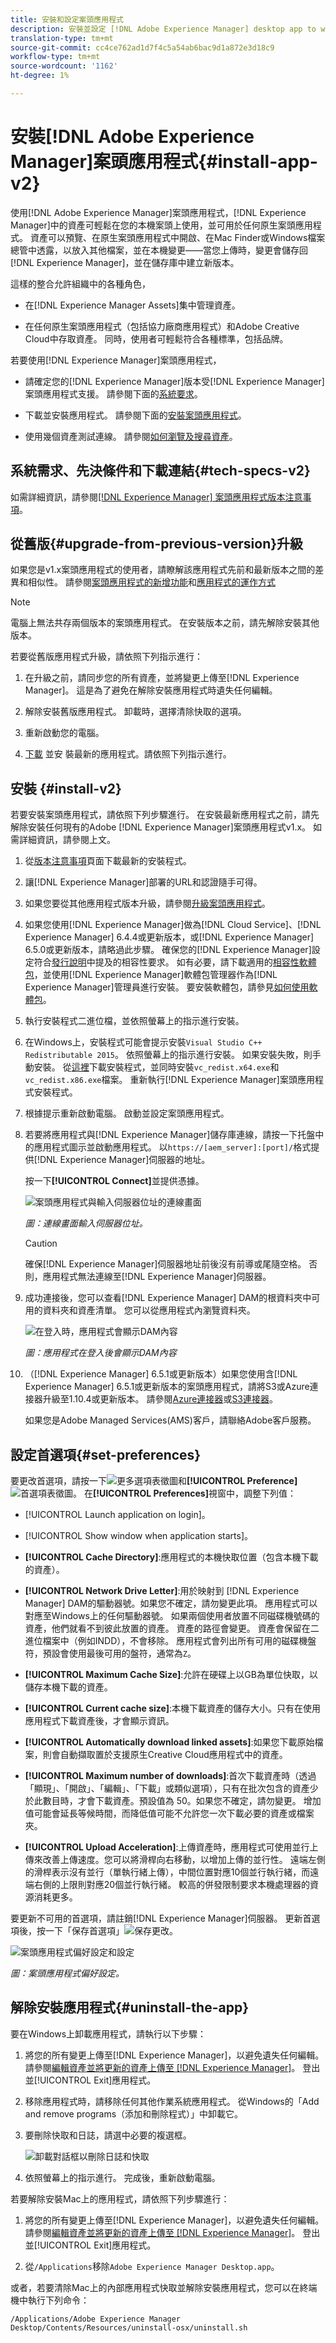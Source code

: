 ```yaml
---
title: 安裝和設定案頭應用程式
description: 安裝並設定 [!DNL Adobe Experience Manager] desktop app to work with [!DNL Adobe Experience Manager Assets] 伺服器，並下載您本機檔案系統上的資產。
translation-type: tm+mt
source-git-commit: cc4ce762ad1d7f4c5a54ab6bac9d1a872e3d18c9
workflow-type: tm+mt
source-wordcount: '1162'
ht-degree: 1%

---
```



# 安裝[!DNL Adobe Experience Manager]案頭應用程式{#install-app-v2}

使用[!DNL Adobe Experience Manager]案頭應用程式，[!DNL Experience Manager]中的資產可輕鬆在您的本機案頭上使用，並可用於任何原生案頭應用程式。 資產可以預覽、在原生案頭應用程式中開啟、在Mac Finder或Windows檔案總管中透露，以放入其他檔案，並在本機變更——當您上傳時，變更會儲存回[!DNL Experience Manager]，並在儲存庫中建立新版本。

這樣的整合允許組織中的各種角色，

* 在[!DNL Experience Manager Assets]集中管理資產。

* 在任何原生案頭應用程式（包括協力廠商應用程式）和Adobe Creative Cloud中存取資產。 同時，使用者可輕鬆符合各種標準，包括品牌。

若要使用[!DNL Experience Manager]案頭應用程式，

* 請確定您的[!DNL Experience Manager]版本受[!DNL Experience Manager]案頭應用程式支援。 請參閱下面的[系統要求](release-notes.md#system-requirements-and-prerequisites-v2)。

* 下載並安裝應用程式。 請參閱下面的[安裝案頭應用程式](#install-v2)。

* 使用幾個資產測試連線。 請參閱[如何瀏覽及搜尋資產](using.md#browse-search-preview-assets)。

## 系統需求、先決條件和下載連結{#tech-specs-v2}

如需詳細資訊，請參閱[[!DNL Experience Manager] 案頭應用程式版本注意事項](release-notes.md)。

## 從舊版{#upgrade-from-previous-version}升級

如果您是v1.x案頭應用程式的使用者，請瞭解該應用程式先前和最新版本之間的差異和相似性。 請參閱[案頭應用程式的新增功能](introduction.md#whats-new-v2)和[應用程式的運作方式](release-notes.md#how-app-works)

>[!NOTE]
>
>電腦上無法共存兩個版本的案頭應用程式。 在安裝版本之前，請先解除安裝其他版本。

若要從舊版應用程式升級，請依照下列指示進行：

1. 在升級之前，請同步您的所有資產，並將變更上傳至[!DNL Experience Manager]。 這是為了避免在解除安裝應用程式時遺失任何編輯。

1. 解除安裝舊版應用程式。 卸載時，選擇清除快取的選項。

1. 重新啟動您的電腦。

1. [下載](release-notes.md) 並安 [](#install-v2) 裝最新的應用程式。請依照下列指示進行。

## 安裝 {#install-v2}

若要安裝案頭應用程式，請依照下列步驟進行。 在安裝最新應用程式之前，請先解除安裝任何現有的Adobe [!DNL Experience Manager]案頭應用程式v1.x。 如需詳細資訊，請參閱上文。

1. 從[版本注意事項](release-notes.md)頁面下載最新的安裝程式。

1. 讓[!DNL Experience Manager]部署的URL和認證隨手可得。

1. 如果您要從其他應用程式版本升級，請參閱[升級案頭應用程式](#upgrade-from-previous-version)。

1. 如果您使用[!DNL Experience Manager]做為[!DNL Cloud Service]、[!DNL Experience Manager] 6.4.4或更新版本，或[!DNL Experience Manager] 6.5.0或更新版本，請略過此步驟。 確保您的[!DNL Experience Manager]設定符合[發行說明](release-notes.md)中提及的相容性要求。 如有必要，請下載適用的[相容性軟體包](https://www.adobeaemcloud.com/content/marketplace/marketplaceProxy.html?packagePath=/content/companies/public/adobe/packages/cq640/featurepack/adobe-asset-link-support)，並使用[!DNL Experience Manager]軟體包管理器作為[!DNL Experience Manager]管理員進行安裝。 要安裝軟體包，請參見[如何使用軟體包](https://experienceleague.adobe.com/docs/experience-manager-65/administering/contentmanagement/package-manager.html)。

1. 執行安裝程式二進位檔，並依照螢幕上的指示進行安裝。

1. 在Windows上，安裝程式可能會提示安裝`Visual Studio C++ Redistributable 2015`。 依照螢幕上的指示進行安裝。 如果安裝失敗，則手動安裝。 從[這裡](https://www.microsoft.com/en-us/download/details.aspx?id=52685)下載安裝程式，並同時安裝`vc_redist.x64.exe`和`vc_redist.x86.exe`檔案。 重新執行[!DNL Experience Manager]案頭應用程式安裝程式。

1. 根據提示重新啟動電腦。 啟動並設定案頭應用程式。

1. 若要將應用程式與[!DNL Experience Manager]儲存庫連線，請按一下托盤中的應用程式圖示並啟動應用程式。 以`https://[aem_server]:[port]/`格式提供[!DNL Experience Manager]伺服器的地址。

   按一下&#x200B;**[!UICONTROL Connect]**&#x200B;並提供憑據。

   ![案頭應用程式與輸入伺服器位址的連線畫面](assets/connect_da2.png)

   *圖：連線畫面輸入伺服器位址。*

   >[!CAUTION]
   >
   >確保[!DNL Experience Manager]伺服器地址前後沒有前導或尾隨空格。 否則，應用程式無法連線至[!DNL Experience Manager]伺服器。

1. 成功連接後，您可以查看[!DNL Experience Manager] DAM的根資料夾中可用的資料夾和資產清單。 您可以從應用程式內瀏覽資料夾。

   ![在登入時，應用程式會顯示DAM內容](assets/firstview_da2.png)

   *圖：應用程式在登入後會顯示DAM內容*

1. （[!DNL Experience Manager] 6.5.1或更新版本）如果您使用含[!DNL Experience Manager] 6.5.1或更新版本的案頭應用程式，請將S3或Azure連接器升級至1.10.4或更新版本。 請參閱[Azure連接器](https://experienceleague.adobe.com/docs/experience-manager-65/deploying/deploying/data-store-config.html#azure-data-store)或[S3連接器](https://experienceleague.adobe.com/docs/experience-manager-65/deploying/deploying/data-store-config.html#amazon-s-data-store)。

   如果您是Adobe Managed Services(AMS)客戶，請聯絡Adobe客戶服務。

## 設定首選項{#set-preferences}

要更改首選項，請按一下![更多選項表徵圖](assets/do-not-localize/more_options_da2.png)和&#x200B;**[!UICONTROL Preference]** ![首選項表徵圖](assets/do-not-localize/preferences_icon_da2.png)。 在&#x200B;**[!UICONTROL Preferences]**&#x200B;視窗中，調整下列值：

* [!UICONTROL Launch application on login]。

* [!UICONTROL Show window when application starts]。

* **[!UICONTROL Cache Directory]**:應用程式的本機快取位置（包含本機下載的資產）。

* **[!UICONTROL Network Drive Letter]**:用於映射到 [!DNL Experience Manager] DAM的驅動器號。如果您不確定，請勿變更此項。 應用程式可以對應至Windows上的任何驅動器號。 如果兩個使用者放置不同磁碟機號碼的資產，他們就看不到彼此放置的資產。 資產的路徑會變更。 資產會保留在二進位檔案中（例如INDD），不會移除。 應用程式會列出所有可用的磁碟機盤符，預設會使用最後可用的盤符，通常為`Z`。

* **[!UICONTROL Maximum Cache Size]**:允許在硬碟上以GB為單位快取，以儲存本機下載的資產。

* **[!UICONTROL Current cache size]**:本機下載資產的儲存大小。只有在使用應用程式下載資產後，才會顯示資訊。

* **[!UICONTROL Automatically download linked assets]**:如果您下載原始檔案，則會自動擷取置於支援原生Creative Cloud應用程式中的資產。

* **[!UICONTROL Maximum number of downloads]**:首次下載資產時（透過「顯現」、「開啟」、「編輯」、「下載」或類似選項），只有在批次包含的資產少於此數目時，才會下載資產。預設值為 50。如果您不確定，請勿變更。 增加值可能會延長等候時間，而降低值可能不允許您一次下載必要的資產或檔案夾。

* **[!UICONTROL Upload Acceleration]**:上傳資產時，應用程式可使用並行上傳來改善上傳速度。您可以將滑桿向右移動，以增加上傳的並行性。 遠端左側的滑桿表示沒有並行（單執行緒上傳），中間位置對應10個並行執行緒，而遠端右側的上限則對應20個並行執行緒。 較高的併發限制要求本機處理器的資源消耗更多。

要更新不可用的首選項，請註銷[!DNL Experience Manager]伺服器。 更新首選項後，按一下「保存首選項」![保存更改。](assets/do-not-localize/save_preferences_da2.png)

![案頭應用程式偏好設定和設定](assets/preferences_da2.png)

*圖：案頭應用程式偏好設定。*

## 解除安裝應用程式{#uninstall-the-app}

要在Windows上卸載應用程式，請執行以下步驟：

1. 將您的所有變更上傳至[!DNL Experience Manager]，以避免遺失任何編輯。 請參閱[編輯資產並將更新的資產上傳至 [!DNL Experience Manager]](using.md#edit-assets-upload-updated-assets)。 登出並[!UICONTROL Exit]應用程式。

1. 移除應用程式時，請移除任何其他作業系統應用程式。 從Windows的「Add and remove programs（添加和刪除程式）」中卸載它。

1. 要刪除快取和日誌，請選中必要的複選框。

   ![卸載對話框以刪除日誌和快取](assets/uninstall_da2.png)

1. 依照螢幕上的指示進行。 完成後，重新啟動電腦。

若要解除安裝Mac上的應用程式，請依照下列步驟進行：

1. 將您的所有變更上傳至[!DNL Experience Manager]，以避免遺失任何編輯。 請參閱[編輯資產並將更新的資產上傳至 [!DNL Experience Manager]](using.md#edit-assets-upload-updated-assets)。 登出並[!UICONTROL Exit]應用程式。

1. 從`/Applications`移除`Adobe Experience Manager Desktop.app`。

或者，若要清除Mac上的內部應用程式快取並解除安裝應用程式，您可以在終端機中執行下列命令：

```shell
/Applications/Adobe Experience Manager Desktop/Contents/Resources/uninstall-osx/uninstall.sh
```
